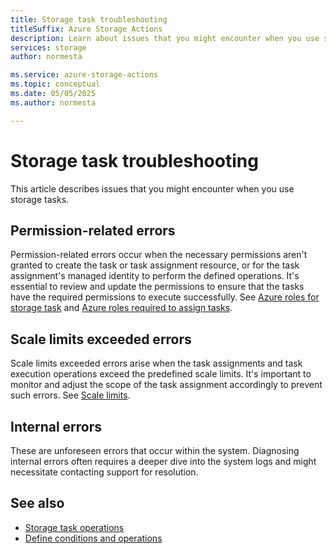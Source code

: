 ```yaml
---
title: Storage task troubleshooting
titleSuffix: Azure Storage Actions
description: Learn about issues that you might encounter when you use storage tasks along with recommended workarounds.
services: storage
author: normesta

ms.service: azure-storage-actions
ms.topic: conceptual
ms.date: 05/05/2025
ms.author: normesta

---
```


# Storage task troubleshooting

This article describes issues that you might encounter when you use storage tasks.

## Permission-related errors

Permission-related errors occur when the necessary permissions aren't granted to create the task or task assignment resource, or for the task assignment's managed identity to perform the defined operations. It's essential to review and update the permissions to ensure that the tasks have the required permissions to execute successfully. See [Azure roles for storage task](storage-task-authorization-roles.md) and [Azure roles required to assign tasks](storage-task-authorization-roles-assign.md).

## Scale limits exceeded errors

Scale limits exceeded errors arise when the task assignments and task execution operations exceed the predefined scale limits. It's important to monitor and adjust the scope of the task assignment accordingly to prevent such errors. See [Scale limits](storage-task-known-issues.md#scale-limits).

## Internal errors

These are unforeseen errors that occur within the system. Diagnosing internal errors often requires a deeper dive into the system logs and might necessitate contacting support for resolution.

## See also

- [Storage task operations](storage-task-operations.md)
- [Define conditions and operations](storage-task-conditions-operations-edit.md)